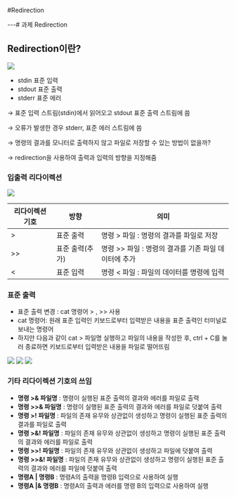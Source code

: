 #Redirection

---# 과제 Redirection

## Redirection이란?

<img src ="https://file.notion.so/f/s/52c83eba-a25f-42f8-a51a-eee022254483/img1.daumcdn.png?id=a0b3eab3-6656-4061-b58f-6922526b35eb&table=block&spaceId=f7f5a27f-fb49-4dd8-8a47-1d1cb5901c61&expirationTimestamp=1682660298281&signature=VcMbspAf5BY_MXrpeod9ZmcgmZ8YoR_TE3lv8cUSVt8&downloadName=img1.daumcdn.png">

- stdin 표준 입력
- stdout 표준 출력
- stderr 표준 에러

→ 표준 입력 스트림(stdin)에서 읽어오고 stdout 표준 출력 스트림에 씀

→ 오류가 발생한 경우 stderr, 표준 에러 스트림에 씀

→ 명령의 결과를 모니터로 출력하지 않고 파일로 저장할 수 있는 방법이 없을까?

→ redirection을 사용하여 출력과 입력의 방향을 지정해줌

### 입출력 리다이렉션


<img src ="https://file.notion.so/f/s/ea1b24ac-21b8-46e5-8373-7cda04a46aa9/%EB%A6%AC%EB%8B%A4%EC%9D%B4%EB%A0%89%EC%85%98.jpg?id=895d5516-0abc-4724-945e-d9233d70aa33&table=block&spaceId=f7f5a27f-fb49-4dd8-8a47-1d1cb5901c61&expirationTimestamp=1682660314971&signature=FWUNXHy5dXOqAdturVal0sJBvlFax0f2omb0eDwz778&downloadName=%EB%A6%AC%EB%8B%A4%EC%9D%B4%EB%A0%89%EC%85%98.jpg">

| 리다이렉션 기호 | 방향 | 의미 |
| --- | --- | --- |
| > | 표준 출력 | 명령 > 파일 : 명령의 결과를 파일로 저장 |
| >> | 표준 출력(추가) | 명령 >> 파일 : 명령의 결과를 기존 파일 데이터에 추가 |
| < | 표준 입력 | 명령 < 파일 : 파일의 데이터를 명령에 입력 |

### 표준 출력

- 표준 출력 변경 : cat 명령어 > , >> 사용
- cat 명령어: 원래 표준 입력인 키보드로부터 입력받은 내용을 표준 출력인 터미널로 보내는 명령어
- 하지만 다음과 같이 cat > 파일명 실행하고 파일의 내용을 작성한 후, ctrl + C를 눌러 종료하면 키보드로부터 입력받은 내용을 파일로 떨어뜨림

<img src ="https://file.notion.so/f/s/889876f3-e576-4b6a-ac2d-ea2b8e69efda/Untitled.png?id=ed720c41-bc17-4cd1-a048-63dc5cc8e8e9&table=block&spaceId=f7f5a27f-fb49-4dd8-8a47-1d1cb5901c61&expirationTimestamp=1682660328086&signature=nx87QjMzthtgF2CaNJNlUAhoG5GPRTfICcR86HDAVHo&downloadName=Untitled.png">

<img src ="https://file.notion.so/f/s/49ac2693-301f-498d-a779-dab46216caa3/Untitled.png?id=0cbb1708-8a71-4107-aca8-0a628062b593&table=block&spaceId=f7f5a27f-fb49-4dd8-8a47-1d1cb5901c61&expirationTimestamp=1682660341948&signature=Y7LJmA5XMcUSNjBRtXvS4fp_eCeBvtlhuKDCBfwphCA&downloadName=Untitled.png">

<img src ="https://file.notion.so/f/s/3783baea-44ea-499c-8c40-43314060821b/Untitled.png?id=75549ea9-c52a-4f82-a13c-addd297e66a9&table=block&spaceId=f7f5a27f-fb49-4dd8-8a47-1d1cb5901c61&expirationTimestamp=1682660351058&signature=isjP8HMUOdkZNqelhnjntmSM_FyjfxXs7ZOBG6fT1Ls&downloadName=Untitled.png">

### 기타 리다이렉션 기호의 쓰임

- **명령 >& 파일명** : 명령이 실행된 표준 출력의 결과와 에러를 파일로 출력
- **명령 >>& 파일명** : 명령이 실행된 표준 출력의 결과와 에러를 파일로 덧붙여 출력
- **명령 >! 파일명** : 파일의 존재 유무와 상관없이 생성하고 명령이 실행된 표준 출력의 결과를 파일로 출력
- **명령 >&! 파일명** : 파일의 존재 유무와 상관없이 생성하고 명령이 실행된 표준 출력의 결과와 에러를 파일로 출력
- **명령 >>! 파일명** : 파일의 존재 유무와 상관없이 생성하고 파일에 덧붙여 출력
- **명령 >>&! 파일명** : 파일의 존재 유무와 상관없이 생성하고 명령이 실행된 표준 출력의 결과와 에러를 파일에 덧붙여 출력
- **명령A | 명령B** : 명령A의 출력을 명령B 입력으로 사용하여 실행
- **명령A |& 명령B** : 명령A의 출력과 에러를 명령 B의 입력으로 사용하여 실행